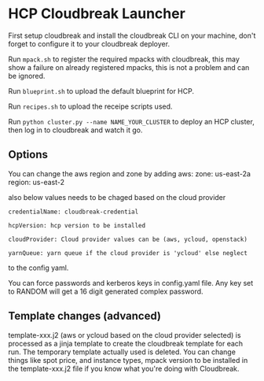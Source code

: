 # HCP Cloudbreak Launcher

First setup cloudbreak and install the cloudbreak CLI on your machine, don't forget to configure it to your cloudbreak deployer.

Run `mpack.sh` to register the required mpacks with cloudbreak, this may show a failure on already registered mpacks, this is not a problem and can be ignored.

Run `blueprint.sh` to upload the default blueprint for HCP.

Run `recipes.sh` to upload the receipe scripts used.

Run `python cluster.py --name NAME_YOUR_CLUSTER` to deploy an HCP cluster, then log in to cloudbreak and watch it go.

## Options

You can change the aws region and zone by adding
aws:
  zone: us-east-2a
  region: us-east-2

also below values needs to be chaged based on the cloud provider 

`credentialName: cloudbreak-credential`

`hcpVersion: hcp version to be installed`

`cloudProvider: Cloud provider values can be (aws, ycloud, openstack)`

`yarnQueue: yarn queue if the cloud provider is 'ycloud' else neglect`

to the config yaml.

You can force passwords and kerberos keys in config.yaml file. Any key set to RANDOM will get a 16 digit generated complex password.

## Template changes (advanced)

template-xxx.j2 (aws or ycloud based on the cloud provider selected) is processed as a jinja template to create the cloudbreak template for each run. The temporary template actually used is deleted. You can change things like spot price, and instance types, mpack version to be installed in the template-xxx.j2 file if you know what you're doing with Cloudbreak. 
